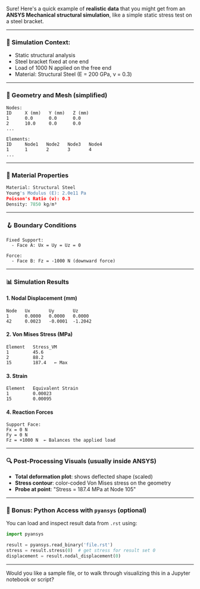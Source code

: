 Sure! Here's a quick example of **realistic data** that you might get from an **ANSYS Mechanical structural simulation**, like a simple static stress test on a steel bracket.

---

### 🧱 Simulation Context:
- Static structural analysis
- Steel bracket fixed at one end
- Load of 1000 N applied on the free end
- Material: Structural Steel (E = 200 GPa, ν = 0.3)

---

### 📐 Geometry and Mesh (simplified)
```plaintext
Nodes:
ID     X (mm)   Y (mm)   Z (mm)
1      0.0      0.0      0.0
2      10.0     0.0      0.0
...

Elements:
ID     Node1   Node2   Node3   Node4
1      1       2       3       4
...
```

---

### 🧾 Material Properties
```python
Material: Structural Steel
Young's Modulus (E): 2.0e11 Pa
Poisson's Ratio (ν): 0.3
Density: 7850 kg/m³
```

---

### 🪝 Boundary Conditions
```plaintext
Fixed Support:
  - Face A: Ux = Uy = Uz = 0

Force:
  - Face B: Fz = -1000 N (downward force)
```

---

### 📊 Simulation Results

#### 1. **Nodal Displacement (mm)**
```plaintext
Node   Ux       Uy       Uz
1      0.0000   0.0000   0.0000
42     0.0023   -0.0001  -1.2042
```

#### 2. **Von Mises Stress (MPa)**
```plaintext
Element   Stress_VM
1         45.6
2         88.2
15        187.4   ← Max
```

#### 3. **Strain**
```plaintext
Element   Equivalent Strain
1         0.00023
15        0.00095
```

#### 4. **Reaction Forces**
```plaintext
Support Face:
Fx = 0 N
Fy = 0 N
Fz = +1000 N  ← Balances the applied load
```

---

### 🔍 Post-Processing Visuals (usually inside ANSYS)
- **Total deformation plot**: shows deflected shape (scaled)
- **Stress contour**: color-coded Von Mises stress on the geometry
- **Probe at point**: "Stress = 187.4 MPa at Node 105"

---

### 🧪 Bonus: Python Access with `pyansys` (optional)
You can load and inspect result data from `.rst` using:

```python
import pyansys

result = pyansys.read_binary('file.rst')
stress = result.stress(0)  # get stress for result set 0
displacement = result.nodal_displacement(0)
```

---

Would you like a sample file, or to walk through visualizing this in a Jupyter notebook or script?